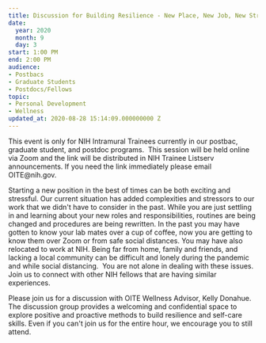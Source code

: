 ```yaml
---
title: Discussion for Building Resilience - New Place, New Job, New Stress
date:
  year: 2020
  month: 9
  day: 3
start: 1:00 PM
end: 2:00 PM
audience:
- Postbacs
- Graduate Students
- Postdocs/Fellows
topic:
- Personal Development
- Wellness
updated_at: 2020-08-28 15:14:09.000000000 Z
---
```

<div markdown="1">
This event is only for NIH Intramural Trainees currently in our postbac,
graduate student, and postdoc programs.  This session will be held
online via Zoom and the link will be distributed in NIH Trainee Listserv
announcements. If you need the link immediately please email
OITE@nih.gov. 

Starting a new position in the best of times can be both exciting and
stressful. Our current situation has added complexities and stressors to
our work that we didn\'t have to consider in the past. While you are
just settling in and learning about your new roles and responsibilities,
routines are being changed and procedures are being rewritten. In the
past you may have gotten to know your lab mates over a cup of coffee,
now you are getting to know them over Zoom or from safe social
distances. You may have also relocated to work at NIH. Being far from
home, family and friends, and lacking a local community can be difficult
and lonely during the pandemic and while social distancing.  You are not
alone in dealing with these issues. Join us to connect with other NIH
fellows that are having similar experiences. 

Please join us for a discussion with OITE Wellness Advisor, Kelly
Donahue.  The discussion group provides a welcoming and confidential
space to explore positive and proactive methods to build resilience and
self-care skills. Even if you can't join us for the entire hour, we
encourage you to still attend.  

 

<span style="font-family: arial, helvetica, sans-serif; font-size:
10pt;">    </span>
</div>

 

 

 

 

